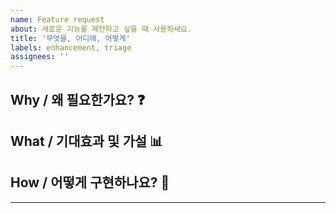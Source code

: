 ```yaml
---
name: Feature request
about: 새로운 기능을 제안하고 싶을 때 사용하세요.
title: '무엇을, 어디에, 어떻게'
labels: enhancement, triage
assignees: ''
---
```


<!--
제목 예시:
프로필 페이지에 다크 모드 지원 추가
대시보드 위젯 사용자 커스터마이즈 기능 도입
게시글에 이미지 멀티 업로드 기능 요청
알림 설정에 개별 카테고리 on/off 옵션 추가
관리자 페이지에서 회원 검색 필터 기능 제안
모바일 앱 내 구글 로그인 연동 지원
댓글 작성 시 이모지 반응 기능 추가
-->

## Why / 왜 필요한가요? ❓

<!-- 
이 작업이 왜 필요한가요?  
가능하다면 '누가'(수요 대상/사용자), 그리고 어떤 문제를 해결하는지도 적어 주세요.

예시:  
- 외부 사용자가 회원가입 시 인증 메일을 받지 못함(문제점, 수요 대상: 신규 회원)
- 관리자 페이지의 통계 조회가 느림(문제점, 수요 대상: 관리자)
- 백엔드 개발팀에서 API 응답속도 개선이 필요함(문제점, 수요 대상: 개발팀)
-->

## What / 기대효과 및 가설 📊

<!-- 
이 기능을 도입함으로써 기대하는 효과나 검증하고자 하는 가설을 구체적으로 적어 주세요.
가능하다면 구체적인 지표(예: %, 시간, 사용자 수 등)나 수치를 포함해 주시면 더 좋습니다.
정량적 지표가 어려운 경우 정성적 기대효과도 괜찮습니다.

예시:  
- 신규 회원의 인증 성공률이 95% 이상으로 증가할 것으로 기대  
- 관리자 통계 조회 시간이 10초 → 2초로 단축될 것으로 예상  
- 사용자 만족도가 개선될 것(설문 결과 기준)
-->

## How / 어떻게 구현하나요? 🔧

<!-- 
구체적인 작업 단위로 나누어 체크리스트로 작성해 주세요. 
가능하다면 완료 기준(acceptance criteria), 테스트/검증 방법도 포함해 주세요.

예시:
- [ ] 인증 이메일 재발송 기능 추가
- [ ] 통계 API 쿼리 최적화
- [ ] 단위 테스트 및 실제 환경 검증
-->

---

<!-- 
고려할 사항, 잠재적 위험이나 한계, 기술적 의견, 관련된 이슈, 문서, 참고할 만한 링크, 
관련된 사람(@username)이 있다면 추가해 주세요. 
-->